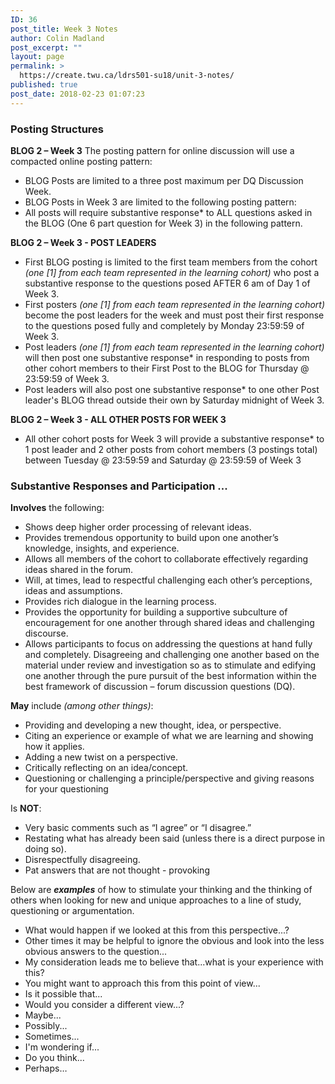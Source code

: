 ```yaml
---
ID: 36
post_title: Week 3 Notes
author: Colin Madland
post_excerpt: ""
layout: page
permalink: >
  https://create.twu.ca/ldrs501-su18/unit-3-notes/
published: true
post_date: 2018-02-23 01:07:23
---
```

### Posting Structures

**BLOG 2 – Week 3** The posting pattern for online discussion will use a compacted online posting pattern:

*   BLOG Posts are limited to a three post maximum per DQ Discussion Week.
*   BLOG Posts in Week 3 are limited to the following posting pattern:
*   All posts will require substantive response* to ALL questions asked in the BLOG (One 6 part question for Week 3) in the following pattern.

**BLOG 2 – Week 3 - POST LEADERS**

*   First BLOG posting is limited to the first team members from the cohort _(one \[1\] from each team represented in the learning cohort)_ who post a substantive response to the questions posed AFTER 6 am of Day 1 of Week 3.
*   First posters _(one \[1\] from each team represented in the learning cohort)_ become the post leaders for the week and must post their first response to the questions posed fully and completely by Monday 23:59:59 of Week 3.
*   Post leaders _(one \[1\] from each team represented in the learning cohort)_ will then post one substantive response* in responding to posts from other cohort members to their First Post to the BLOG for Thursday @ 23:59:59 of Week 3.
*   Post leaders will also post one substantive response* to one other Post leader's BLOG thread outside their own by Saturday midnight of Week 3.

**BLOG 2 – Week 3 - ALL OTHER POSTS FOR WEEK 3**

*   All other cohort posts for Week 3 will provide a substantive response* to 1 post leader and 2 other posts from cohort members (3 postings total) between Tuesday @ 23:59:59 and Saturday @ 23:59:59 of Week 3

### Substantive Responses and Participation  ...

**Involves** the following:

*   Shows deep higher order processing of relevant ideas.
*   Provides tremendous opportunity to build upon one another’s knowledge, insights, and experience.
*   Allows all members of the cohort to collaborate effectively regarding ideas shared in the forum.
*   Will, at times, lead to respectful challenging each other’s perceptions, ideas and assumptions.
*   Provides rich dialogue in the learning process.
*   Provides the opportunity for building a supportive subculture of encouragement for one another through shared ideas and challenging discourse.
*   Allows participants to focus on addressing the questions at hand fully and completely. Disagreeing and challenging one another based on the material under review and investigation so as to stimulate and edifying one another through the pure pursuit of the best information within the best framework of discussion – forum discussion questions (DQ).

**May** include _(among other things)_:

*   Providing and developing a new thought, idea, or perspective.
*   Citing an experience or example of what we are learning and showing how it applies.
*   Adding a new twist on a perspective.
*   Critically reflecting on an idea/concept.
*   Questioning or challenging a principle/perspective and giving reasons for your questioning

Is **NOT**:

*   Very basic comments such as “I agree” or “I disagree.”
*   Restating what has already been said (unless there is a direct purpose in doing so).
*   Disrespectfully disagreeing.
*   Pat answers that are not thought - provoking

Below are _**examples**_ of how to stimulate your thinking and the thinking of others when looking for new and unique approaches to a line of study, questioning or argumentation.

*   What would happen if we looked at this from this perspective...?
*   Other times it may be helpful to ignore the obvious and look into the less obvious answers to the question...
*   My consideration leads me to believe that...what is your experience with this?
*   You might want to approach this from this point of view...
*   Is it possible that...
*   Would you consider a different view...?
*   Maybe...
*   Possibly...
*   Sometimes...
*   I'm wondering if...
*   Do you think...
*   Perhaps…
